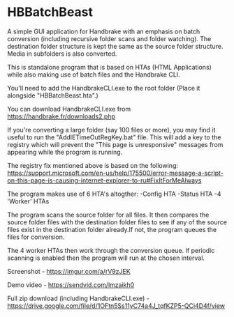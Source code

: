 # HBBatchBeast
A simple GUI application for Handbrake with an emphasis on batch conversion (including recursive folder scans and folder watching). The destination folder structure is kept the same as the source folder structure. Media in subfolders is also converted.

This is standalone program that is based on HTAs (HTML Applications) while also making use of batch files and the Handbrake CLI. 

You'll need to add the HandbrakeCLI.exe to the root folder (Place it alongside "HBBatchBeast.hta".)

You can download HandbrakeCLI.exe from https://handbrake.fr/downloads2.php

If you're converting a large folder (say 100 files or more), you may find it useful to run the "AddIETimeOutRegKey.bat" file. This will add a key to the registry which will prevent the "This page is unresponsive" messages from appearing while the program is running. 

The registry fix mentioned above is based on the following:
https://support.microsoft.com/en-us/help/175500/error-message-a-script-on-this-page-is-causing-internet-explorer-to-ru#FixItForMeAlways


The program makes use of 6 HTA's altogther:
 -Config HTA
 -Status HTA
 -4 'Worker' HTAs
 
 The program scans the source folder for all files. It then compares the source folder files with the destination folder files to see if any of the source files exist in the destination folder already.If not, the program queues the files for conversion.
 
The 4 worker HTAs then work through the conversion queue. If periodic scanning is enabled then the program will run at the chosen interval.

Screenshot - https://imgur.com/a/rV9zJEK

Demo video - https://sendvid.com/lmzaikh0

Full zip download (including HandbrakeCLI.exe) - https://drive.google.com/file/d/1OFtn5Ss11yC74a4J_tqfKZP5-QCi4D4f/view
